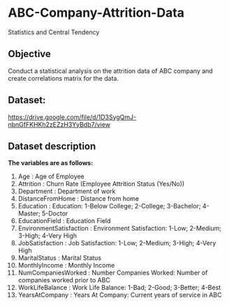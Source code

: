 # ABC-Company-Attrition-Data
Statistics and Central Tendency


## Objective
Conduct a statistical analysis on the attrition data of ABC company and create correlations matrix for the data.

## Dataset:
https://drive.google.com/file/d/1D3SygQmJ-nbnGfFKHKh2zEZzH3YyBdb7/view

## Dataset description
**The variables are as follows:**

1. Age : Age of Employee
2. Attrition : Churn Rate (Employee Attrition Status (Yes/No))
3. Department : Department of work
4. DistanceFromHome : Distance from home
5. Education : Education: 1-Below College; 2-College; 3-Bachelor; 4-Master; 5-Doctor
6. EducationField : Education Field
7. EnvironmentSatisfaction : Environment Satisfaction: 1-Low; 2-Medium; 3-High; 4-Very High
8. JobSatisfaction : Job Satisfaction: 1-Low; 2-Medium; 3-High; 4-Very High
9. MaritalStatus : Marital Status
10. MonthlyIncome : Monthly Income
11. NumCompaniesWorked : Number Companies Worked: Number of companies worked prior to ABC
12. WorkLifeBalance : Work Life Balance: 1-Bad; 2-Good; 3-Better; 4-Best
13. YearsAtCompany : Years At Company: Current years of service in ABC
